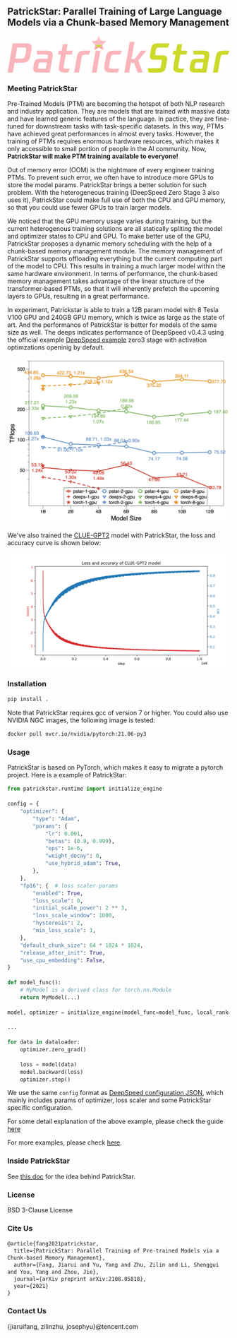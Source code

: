 ## PatrickStar: Parallel Training of Large Language Models via a Chunk-based Memory Management

![logo](./logo.png)

### Meeting PatrickStar
Pre-Trained Models (PTM) are becoming the hotspot of both NLP research and industry application. They are models that are trained with massive data and have learned generic features of the language. In pactice, they are fine-tuned for downstream tasks with task-specific datasets. In this way, PTMs have achieved great performances in almost every tasks. However, the training of PTMs requires enormous hardware resources, which makes it only accessible to small portion of people in the AI community. Now, **PatrickStar will make PTM training available to everyone!**

Out of memory error (OOM) is the nightmare of every engineer training PTMs. To prevent such error, we often have to introduce more GPUs to store the model params. PatrickStar brings a better solution for such problem. With the heterogeneous training (DeepSpeed Zero Stage 3 also uses it), PatrickStar could make full use of both the CPU and GPU memory, so that you could use fewer GPUs to train larger models.

We noticed that the GPU memory usage varies during training, but the current heterogenous training solutions are all statically spliting the model and optimizer states to CPU and GPU. To make better use of the GPU, PatrickStar proposes a dynamic memory scheduling with the help of a chunk-based memory management module. The memory management of PatrickStar supports offloading everything but the current computing part of the model to CPU. This results in training a much larger model within the same hardware environment. In terms of performance, the chunk-based memory management takes advantage of the linear structure of the transformer-based PTMs, so that it will inherently prefetch the upcoming layers to GPUs, resulting in a great performance.

In experiment, Patrickstar is able to train a 12B param model with 8 Tesla V100 GPU and 240GB GPU memory, which is twice as large as the state of art. And the performance of PatrickStar is better for models of the same size as well. The deeps indicates performance of DeepSpeed v0.4.3 using the official example [DeepSpeed example](https://github.com/microsoft/DeepSpeedExamples/blob/master/Megatron-LM-v1.1.5-ZeRO3/examples/ds_pretrain_gpt2-zero3.sh) zero3 stage with activation optimzations openinig by default.

![alt perf](./doc/mgpu_scalability.png "performance testing result")

We've also trained the [CLUE-GPT2](https://huggingface.co/uer/gpt2-chinese-cluecorpussmall) model with PatrickStar, the loss and accuracy curve is shown below:

![CLUE-GPT2](./doc/clue-gpt2-loss-n-acc.png)

### Installation
```bash
pip install .
```

Note that PatrickStar requires gcc of version 7 or higher. You could also use NVIDIA NGC images, the following image is tested:

```bash
docker pull nvcr.io/nvidia/pytorch:21.06-py3
```

### Usage
PatrickStar is based on PyTorch, which makes it easy to migrate a pytorch project. Here is a example of PatrickStar:

```python
from patrickstar.runtime import initialize_engine

config = {
    "optimizer": {
        "type": "Adam",
        "params": {
            "lr": 0.001,
            "betas": (0.9, 0.999),
            "eps": 1e-6,
            "weight_decay": 0,
            "use_hybrid_adam": True,
        },
    },
    "fp16": {  # loss scaler params
        "enabled": True,
        "loss_scale": 0,
        "initial_scale_power": 2 ** 3,
        "loss_scale_window": 1000,
        "hysteresis": 2,
        "min_loss_scale": 1,
    },
    "default_chunk_size": 64 * 1024 * 1024,
    "release_after_init": True,
    "use_cpu_embedding": False,
}

def model_func():
    # MyModel is a derived class for torch.nn.Module
    return MyModel(...)

model, optimizer = initialize_engine(model_func=model_func, local_rank=0, config=config)

...

for data in dataloader:
    optimizer.zero_grad()

    loss = model(data)
    model.backward(loss)
    optimizer.step()
```

We use the same `config` format as [DeepSpeed configuration JSON](https://www.deepspeed.ai/docs/config-json/#optimizer-parameters), which mainly includes params of optimizer, loss scaler and some PatrickStar specific configuration.

For some detail explanation of the above example, please check the guide [here](./GUIDE.md)

For more examples, please check [here](./examples).

### Inside PatrickStar

See [this doc](./INSIDE.md) for the idea behind PatrickStar.

### License
BSD 3-Clause License

### Cite Us
```
@article{fang2021patrickstar,
  title={PatrickStar: Parallel Training of Pre-trained Models via a Chunk-based Memory Management},
  author={Fang, Jiarui and Yu, Yang and Zhu, Zilin and Li, Shenggui and You, Yang and Zhou, Jie},
  journal={arXiv preprint arXiv:2108.05818},
  year={2021}
}
```

### Contact Us
{jiaruifang, zilinzhu, josephyu}@tencent.com
